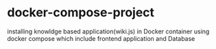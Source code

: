 # docker-compose-project
installing knowldge based application(wiki.js) in Docker container using docker compose which include frontend application and Database
